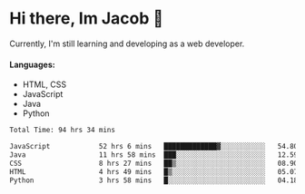 # Hi there, Im Jacob 👋
Currently, I'm still learning and developing as a web developer.

#### Languages:
- HTML, CSS
- JavaScript
- Java
- Python

<!--START_SECTION:waka-->

```txt
Total Time: 94 hrs 34 mins

JavaScript            52 hrs 6 mins   █████████████▓░░░░░░░░░░░   54.80 %
Java                  11 hrs 58 mins  ███░░░░░░░░░░░░░░░░░░░░░░   12.59 %
CSS                   8 hrs 27 mins   ██▒░░░░░░░░░░░░░░░░░░░░░░   08.90 %
HTML                  4 hrs 49 mins   █▒░░░░░░░░░░░░░░░░░░░░░░░   05.07 %
Python                3 hrs 58 mins   █░░░░░░░░░░░░░░░░░░░░░░░░   04.18 %
```

<!--END_SECTION:waka-->
